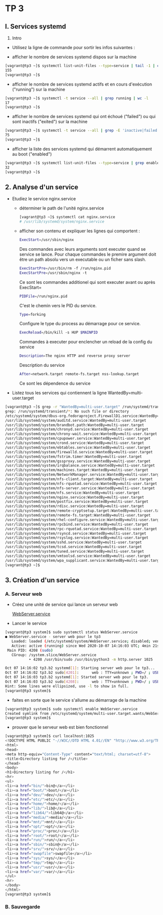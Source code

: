 # TP 3

## I. Services systemd

1. Intro

- Utilisez la ligne de commande pour sortir les infos suivantes :

- afficher le nombre de services systemd dispos sur la machine

```bash
[vagrant@tp3 ~]$ systemctl list-unit-files --type=service | tail -1 | cut -d " " -f 1
155
[vagrant@tp3 ~]$
```

- afficher le nombre de services systemd actifs et en cours d'exécution ("running") sur la machine

```bash
[vagrant@tp3 ~]$ systemctl -t service --all | grep running | wc -l
17
[vagrant@tp3 ~]$
```

- afficher le nombre de services systemd qui ont échoué ("failed") ou qui sont inactifs ("exited") sur la machine

```bash
[vagrant@tp3 ~]$ systemctl -t service --all | grep -E 'inactive|failed' | wc -l
75
[vagrant@tp3 ~]$
```

- afficher la liste des services systemd qui démarrent automatiquement au boot ("enabled")

```bash
[vagrant@tp3 ~]$ systemctl list-unit-files --type=service | grep enabled | wc -l
32
[vagrant@tp3 ~]$
```

## 2. Analyse d'un service

- Etudiez le service nginx.service

  - déterminer le path de l'unité nginx.service

    ```bash
    [vagrant@tp3 ~]$ systemctl cat nginx.service
    # /usr/lib/systemd/system/nginx.service
    ```

  - afficher son contenu et expliquer les lignes qui comportent :

    ```bash
    ExecStart=/usr/sbin/nginx
    ```

    Des commandes avec leurs arguments sont executer quand se service se lance. Pour chaque commandes le premire argument doit être un path absolu vers un executable ou un ficher sans slash.

    ```bash
    ExecStartPre=/usr/bin/rm -f /run/nginx.pid
    ExecStartPre=/usr/sbin/nginx -t
    ```

    Ce sont les commandes additionel qui sont executer avant ou après ExecStart=

    ```bash
    PIDFile=/run/nginx.pid
    ```

    C'est le chemin vers le PID du service.

    ```bash
    Type=forking
    ```

    Configure le type du process au démarrage pour ce service.

    ```bash
    ExecReload=/bin/kill -s HUP $MAINPID
    ```

    Commandes à executer pour enclencher un reload de la config du service

    ```bash
    Description=The nginx HTTP and reverse proxy server
    ```

    Description du service

    ```bash
    After=network.target remote-fs.target nss-lookup.target
    ```

    Ce sont les dépendence du service

- Listez tous les services qui contiennent la ligne WantedBy=multi-user.target

```bash
[vagrant@tp3 ~]$ grep -r "WantedBy=multi-user.target" /run/systemd/transient/* /etc/systemd/system/* /run/systemd/generator/* /usr/lib/systemd/system/*
grep: /run/systemd/transient/*: No such file or directory
/etc/systemd/system/dbus-org.fedoraproject.FirewallD1.service:WantedBy=multi-user.targe
/usr/lib/systemd/system/auditd.service:WantedBy=multi-user.target
/usr/lib/systemd/system/brandbot.path:WantedBy=multi-user.target
/usr/lib/systemd/system/chronyd.service:WantedBy=multi-user.target
/usr/lib/systemd/system/chrony-wait.service:WantedBy=multi-user.target
/usr/lib/systemd/system/cpupower.service:WantedBy=multi-user.target
/usr/lib/systemd/system/crond.service:WantedBy=multi-user.target
/usr/lib/systemd/system/ebtables.service:WantedBy=multi-user.target
/usr/lib/systemd/system/firewalld.service:WantedBy=multi-user.target
/usr/lib/systemd/system/fstrim.timer:WantedBy=multi-user.target
/usr/lib/systemd/system/gssproxy.service:WantedBy=multi-user.target
/usr/lib/systemd/system/irqbalance.service:WantedBy=multi-user.target
/usr/lib/systemd/system/machines.target:WantedBy=multi-user.target
/usr/lib/systemd/system/NetworkManager.service:WantedBy=multi-user.target
/usr/lib/systemd/system/nfs-client.target:WantedBy=multi-user.target
/usr/lib/systemd/system/nfs-rquotad.service:WantedBy=multi-user.target
/usr/lib/systemd/system/nfs-server.service:WantedBy=multi-user.target
/usr/lib/systemd/system/nfs.service:WantedBy=multi-user.target
/usr/lib/systemd/system/nginx.service:WantedBy=multi-user.target
/usr/lib/systemd/system/postfix.service:WantedBy=multi-user.target
/usr/lib/systemd/system/rdisc.service:WantedBy=multi-user.target
/usr/lib/systemd/system/remote-cryptsetup.target:WantedBy=multi-user.target
/usr/lib/systemd/system/remote-fs.target:WantedBy=multi-user.target
/usr/lib/systemd/system/rhel-configure.service:WantedBy=multi-user.target
/usr/lib/systemd/system/rpcbind.service:WantedBy=multi-user.target
/usr/lib/systemd/system/rpc-rquotad.service:WantedBy=multi-user.target
/usr/lib/systemd/system/rsyncd.service:WantedBy=multi-user.target
/usr/lib/systemd/system/rsyslog.service:WantedBy=multi-user.target
/usr/lib/systemd/system/sshd.service:WantedBy=multi-user.target
/usr/lib/systemd/system/tcsd.service:WantedBy=multi-user.target
/usr/lib/systemd/system/tuned.service:WantedBy=multi-user.target
/usr/lib/systemd/system/vmtoolsd.service:WantedBy=multi-user.target
/usr/lib/systemd/system/wpa_supplicant.service:WantedBy=multi-user.target
[vagrant@tp3 ~]$
```

## 3. Création d'un service

### A. Serveur web

- Créez une unité de service qui lance un serveur web

  [WebServer.service](./WebServer.service)

- Lancer le service

```bash
[vagrant@tp3 system]$ sudo systemctl status WebServer.service
● WebServer.service - server web pour le tp3
   Loaded: loaded (/etc/systemd/system/WebServer.service; disabled; vendor preset: disabled)
   Active: active (running) since Wed 2020-10-07 14:16:03 UTC; 4min 21s ago
 Main PID: 4208 (sudo)
   CGroup: /system.slice/WebServer.service
           ‣ 4208 /usr/bin/sudo /usr/bin/python3 -m http.server 1025

Oct 07 14:16:02 tp3.b2 systemd[1]: Starting server web pour le tp3...
Oct 07 14:16:02 tp3.b2 sudo[4201]:      web : TTY=unknown ; PWD=/ ; USER=root ; COMMAND=/usr/bin/firewall-cmd --add...25/tcp
Oct 07 14:16:03 tp3.b2 systemd[1]: Started server web pour le tp3.
Oct 07 14:16:03 tp3.b2 sudo[4208]:      web : TTY=unknown ; PWD=/ ; USER=root ; COMMAND=/usr/bin/python3 -m http.server 1025
Hint: Some lines were ellipsized, use -l to show in full.
[vagrant@tp3 system]$
```

- faites en sorte que le service s'allume au démarrage de la machine

```bash
[vagrant@tp3 system]$ sudo systemctl enable WebServer.service
Created symlink from /etc/systemd/system/multi-user.target.wants/WebServer.service to /etc/systemd/system/WebServer.service.
[vagrant@tp3 system]$
```

- prouver que le serveur web est bien fonctionnel

```bash
[vagrant@tp3 system]$ curl localhost:1025
<!DOCTYPE HTML PUBLIC "-//W3C//DTD HTML 4.01//EN" "http://www.w3.org/TR/html4/strict.dtd">
<html>
<head>
<meta http-equiv="Content-Type" content="text/html; charset=utf-8">
<title>Directory listing for /</title>
</head>
<body>
<h1>Directory listing for /</h1>
<hr>
<ul>
<li><a href="bin/">bin@</a></li>
<li><a href="boot/">boot/</a></li>
<li><a href="dev/">dev/</a></li>
<li><a href="etc/">etc/</a></li>
<li><a href="home/">home/</a></li>
<li><a href="lib/">lib@</a></li>
<li><a href="lib64/">lib64@</a></li>
<li><a href="media/">media/</a></li>
<li><a href="mnt/">mnt/</a></li>
<li><a href="opt/">opt/</a></li>
<li><a href="proc/">proc/</a></li>
<li><a href="root/">root/</a></li>
<li><a href="run/">run/</a></li>
<li><a href="sbin/">sbin@</a></li>
<li><a href="srv/">srv/</a></li>
<li><a href="swapfile">swapfile</a></li>
<li><a href="sys/">sys/</a></li>
<li><a href="tmp/">tmp/</a></li>
<li><a href="usr/">usr/</a></li>
<li><a href="var/">var/</a></li>
</ul>
<hr>
</body>
</html>
[vagrant@tp3 system]$
```

### B. Sauvegarde
